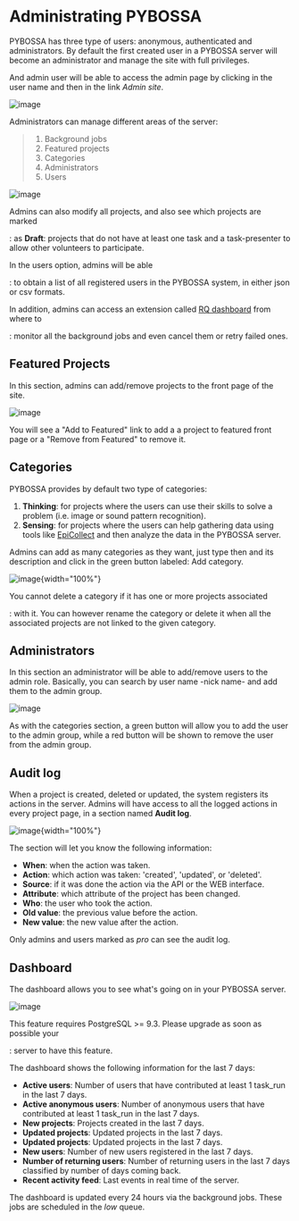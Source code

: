 Administrating PYBOSSA
======================

PYBOSSA has three type of users: anonymous, authenticated and
administrators. By default the first created user in a PYBOSSA server
will become an administrator and manage the site with full privileges.

And admin user will be able to access the admin page by clicking in the
user name and then in the link *Admin site*.

![image](http://i.imgur.com/5YWAJ8E.png)

Administrators can manage different areas of the server:

> 1.  Background jobs
> 2.  Featured projects
> 3.  Categories
> 4.  Administrators
> 5.  Users

![image](http://i.imgur.com/cfUF6K2.png%0A%20:width:100%)

<div class="admonition note">

Admins can also modify all projects, and also see which projects are marked

:   as **Draft**: projects that do not have at least one task and a
    task-presenter to allow other volunteers to participate.

</div>

<div class="admonition note">

In the users option, admins will be able

:   to obtain a list of all registered users in the PYBOSSA system, in
    either json or csv formats.

</div>

<div class="admonition note">

In addition, admins can access an extension called [RQ dashboard](https://github.com/nvie/rq-dashboard) from where to

:   monitor all the background jobs and even cancel them or retry failed
    ones.

</div>

Featured Projects
-----------------

In this section, admins can add/remove projects to the front page of the
site.

![image](http://i.imgur.com/K9deWZo.png%0A%20:width:100%)

You will see a "Add to Featured" link to add a a project to featured
front page or a "Remove from Featured" to remove it.

Categories
----------

PYBOSSA provides by default two type of categories:

1.  **Thinking**: for projects where the users can use their skills to
    solve a problem (i.e. image or sound pattern recognition).
2.  **Sensing**: for projects where the users can help gathering data
    using tools like [EpiCollect](http://plus.epicollect.net) and then
    analyze the data in the PYBOSSA server.

Admins can add as many categories as they want, just type then and its
description and click in the green button labeled: Add category.

![image](http://i.imgur.com/FlTowJ7.png){width="100%"}

<div class="admonition note">

You cannot delete a category if it has one or more projects associated

:   with it. You can however rename the category or delete it when all
    the associated projects are not linked to the given category.

</div>

Administrators
--------------

In this section an administrator will be able to add/remove users to the
admin role. Basically, you can search by user name -nick name- and add
them to the admin group.

![image](http://i.imgur.com/WSwNFxy.png%0A%20:width:100%)

As with the categories section, a green button will allow you to add the
user to the admin group, while a red button will be shown to remove the
user from the admin group.

Audit log
---------

When a project is created, deleted or updated, the system registers its
actions in the server. Admins will have access to all the logged actions
in every project page, in a section named **Audit log**.

![image](http://i.imgur.com/BjcJQW7.png){width="100%"}

The section will let you know the following information:

-   **When**: when the action was taken.
-   **Action**: which action was taken: 'created', 'updated', or
    'deleted'.
-   **Source**: if it was done the action via the API or the WEB
    interface.
-   **Attribute**: which attribute of the project has been changed.
-   **Who**: the user who took the action.
-   **Old value**: the previous value before the action.
-   **New value**: the new value after the action.

<div class="admonition note">

Only admins and users marked as *pro* can see the audit log.

</div>

Dashboard
---------

The dashboard allows you to see what's going on in your PYBOSSA server.

![image](http://i.imgur.com/TmB0dx2.png)

<div class="admonition note">

This feature requires PostgreSQL &gt;= 9.3. Please upgrade as soon as possible your

:   server to have this feature.

</div>

The dashboard shows the following information for the last 7 days:

-   **Active users**: Number of users that have contributed at least 1
    task\_run in the last 7 days.
-   **Active anonymous users**: Number of anonymous users that have
    contributed at least 1 task\_run in the last 7 days.
-   **New projects**: Projects created in the last 7 days.
-   **Updated projects**: Updated projects in the last 7 days.
-   **Updated projects**: Updated projects in the last 7 days.
-   **New users**: Number of new users registered in the last 7 days.
-   **Number of returning users**: Number of returning users in the last
    7 days classified by number of days coming back.
-   **Recent activity feed**: Last events in real time of the server.

The dashboard is updated every 24 hours via the background jobs. These
jobs are scheduled in the *low* queue.
